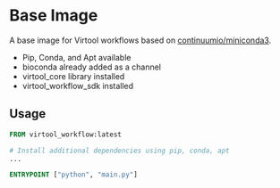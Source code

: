 # Base Image

A base image for Virtool workflows based on [continuumio/miniconda3](https://hub.docker.com/r/continuumio/miniconda3). 


- Pip, Conda, and Apt available
- bioconda already added as a channel
- virtool_core library installed
- virtool_workflow_sdk installed


## Usage

```dockerfile
FROM virtool_workflow:latest

# Install additional dependencies using pip, conda, apt
...

ENTRYPOINT ["python", "main.py"]
```